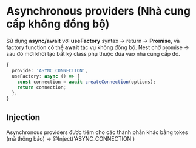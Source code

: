 # Asynchronous providers (Nhà cung cấp không đồng bộ)

Sử dụng **async/await** với **useFactory** syntax -> return -> **Promise**, và factory function có thể **await** tác vụ không đồng bộ.
Nest chờ promise -> sau đó mới khởi tạo bất kỳ class phụ thuộc đưa vào nhà cung cấp đó.

```ts
{
  provide: 'ASYNC_CONNECTION',
  useFactory: async () => {
    const connection = await createConnection(options);
    return connection;
  },
}
```

## Injection

Asynchronous providers được tiêm cho các thành phần khác bằng tokes (mã thông báo) -> @Inject('ASYNC_CONNECTION')